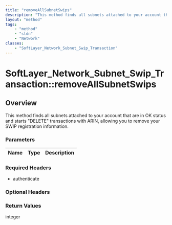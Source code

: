```yaml
---
title: "removeAllSubnetSwips"
description: "This method finds all subnets attached to your account that are in OK status and starts 'DELETE' transactions with ARIN,... "
layout: "method"
tags:
    - "method"
    - "sldn"
    - "Network"
classes:
    - "SoftLayer_Network_Subnet_Swip_Transaction"
---
```

# SoftLayer_Network_Subnet_Swip_Transaction::removeAllSubnetSwips
## Overview 
This method finds all subnets attached to your account that are in OK status and starts "DELETE" transactions with ARIN, allowing you to remove your SWIP registration information. 

### Parameters 
|Name | Type | Description |
| --- | --- | --- |


### Required Headers
* authenticate

### Optional Headers

### Return Values
integer
